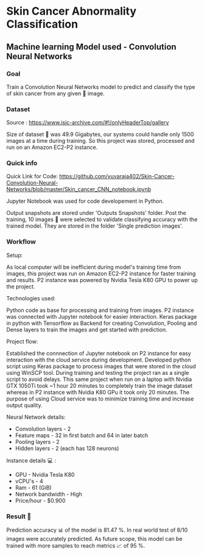 # Skin Cancer Abnormality Classification 
## Machine learning Model used - Convolution Neural Networks

### Goal
Train a Convolution Neural Networks model to predict and classify the type of skin cancer from any given :file_folder: image.

### Dataset 
Source : https://www.isic-archive.com/#!/onlyHeaderTop/gallery

Size of dataset :file_folder: was 49.9 Gigabytes, our systems could handle only 1500 images at a time during training.
So this project was stored, processed and run on an Amazon EC2-P2 instance. 

### Quick info
Quick Link for Code: https://github.com/yuvaraja402/Skin-Cancer-Convolution-Neural-Networks/blob/master/Skin_cancer_CNN_notebook.ipynb

Jupyter Notebook was used for code developement in Python.

Output snapshots are stored under 'Outputs Snapshots' folder.
Post the training, 10 images :file_folder: were selected to validate classifying accuracy with the trained model. They are stored in the folder 'Single prediction images'.

### Workflow
Setup:

As local computer will be inefficient during model's training time from images, this project was run on Amazon EC2-P2 instance for faster training and results.
P2 instance was powered by Nvidia Tesla K80 GPU to power up the project. 

Technologies used:

Python code as base for processing and training from images.
P2 instance was connected with Jupyter notebook for easier interaction.
Keras package in python with Tensorflow as Backend for creating Convolution, Pooling and Dense layers to train the images and get started with prediction.

Project flow:

Established the connnection of Jupyter notebook on P2 instance for easy interaction with the cloud service during development. Developed python script using Keras package to process images that were stored in the cloud using WinSCP tool. During training and testing the project ran as a single script to avoid delays. This same project when run on a laptop with Nvidia GTX 1050Ti took ~1 hour 20 minutes to completely train the image dataset whereas in P2 instance with Nvidia K80 GPu it took only 20 minutes. The purpose of using Cloud service was to minimize training time and increase output quality.

Neural Network details:

* Convolution layers - 2
* Feature maps - 32 in first batch and 64 in later batch 
* Pooling layers - 2
* Hidden layers - 2 (each has 128 neurons)


Instance details :computer: :

* GPU - Nvidia Tesla K80
* vCPU's - 4
* Ram - 61 (GiB)
* Network bandwidth - High
* Price/hour - $0.900

### Result :tada:
Prediction accuracy :bar_chart: of the model is 81.47 %.
In real world test of 8/10 images were accurately predicted.
As future scope, this model can be trained with more samples to reach metrics :chart_with_upwards_trend: of 95 %.
